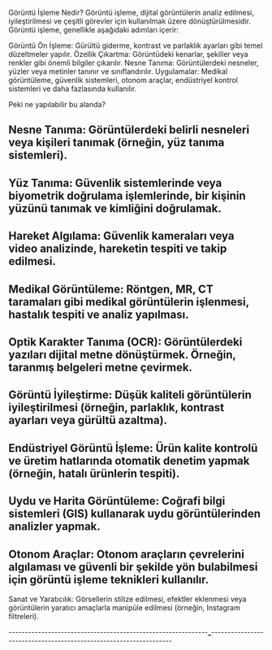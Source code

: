 Görüntü İşleme Nedir?
Görüntü işleme, dijital görüntülerin analiz edilmesi, iyileştirilmesi ve çeşitli görevler için kullanılmak üzere dönüştürülmesidir. Görüntü işleme, genellikle aşağıdaki adımları içerir:

Görüntü Ön İşleme: Gürültü giderme, kontrast ve parlaklık ayarları gibi temel düzeltmeler yapılır.
Özellik Çıkartma: Görüntüdeki kenarlar, şekiller veya renkler gibi önemli bilgiler çıkarılır.
Nesne Tanıma: Görüntülerdeki nesneler, yüzler veya metinler tanınır ve sınıflandırılır.
Uygulamalar: Medikal görüntüleme, güvenlik sistemleri, otonom araçlar, endüstriyel kontrol sistemleri ve daha fazlasında kullanılır.

Peki ne yapılabilir bu alanda?

Nesne Tanıma:
Görüntülerdeki belirli nesneleri veya kişileri tanımak (örneğin, yüz tanıma sistemleri).
-------------------------------
Yüz Tanıma:
Güvenlik sistemlerinde veya biyometrik doğrulama işlemlerinde, bir kişinin yüzünü tanımak ve kimliğini doğrulamak.
-------------------------------
Hareket Algılama:
Güvenlik kameraları veya video analizinde, hareketin tespiti ve takip edilmesi.
-------------------------------
Medikal Görüntüleme:
Röntgen, MR, CT taramaları gibi medikal görüntülerin işlenmesi, hastalık tespiti ve analiz yapılması.
-------------------------------
Optik Karakter Tanıma (OCR):
Görüntülerdeki yazıları dijital metne dönüştürmek. Örneğin, taranmış belgeleri metne çevirmek.
------------------------------
Görüntü İyileştirme:
Düşük kaliteli görüntülerin iyileştirilmesi (örneğin, parlaklık, kontrast ayarları veya gürültü azaltma).
------------------------------
Endüstriyel Görüntü İşleme:
Ürün kalite kontrolü ve üretim hatlarında otomatik denetim yapmak (örneğin, hatalı ürünlerin tespiti).
------------------------------
Uydu ve Harita Görüntüleme:
Coğrafi bilgi sistemleri (GIS) kullanarak uydu görüntülerinden analizler yapmak.
------------------------------
Otonom Araçlar:
Otonom araçların çevrelerini algılaması ve güvenli bir şekilde yön bulabilmesi için görüntü işleme teknikleri kullanılır.
------------------------------
Sanat ve Yaratıcılık:
Görsellerin stilize edilmesi, efektler eklenmesi veya görüntülerin yaratıcı amaçlarla manipüle edilmesi (örneğin, Instagram filtreleri).

-------------------------------------------------------------**_**------------------------------------------------------------------
